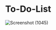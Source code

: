 # To-Do-List


![Screenshot (1045)](https://user-images.githubusercontent.com/64193298/180978282-f9d55cd4-bb0f-4b98-9085-984e31947776.png)
